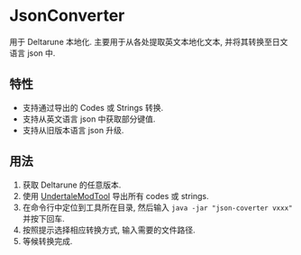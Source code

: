 # JsonConverter
用于 Deltarune 本地化. 主要用于从各处提取英文本地化文本, 并将其转换至日文语言 json 中. 

## 特性
- 支持通过导出的 Codes 或 Strings 转换.
- 支持从英文语言 json 中获取部分键值.
- 支持从旧版本语言 json 升级.

## 用法
1. 获取 Deltarune 的任意版本.
2. 使用 [UndertaleModTool](https://github.com/krzys-h/UndertaleModTool) 导出所有 codes 或 strings.
3. 在命令行中定位到工具所在目录, 然后输入 `java -jar "json-coverter vxxx"` 并按下回车.
4. 按照提示选择相应转换方式, 输入需要的文件路径.
5. 等候转换完成.